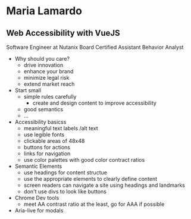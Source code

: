 # Maria Lamardo

## Web Accessibility with VueJS

Software Engineer at Nutanix
Board Certified Assistant Behavior Analyst

- Why should you care?
  - drive innovation
  - enhance your brand
  - minimize legal risk
  - extend market reach
- Start small
  - simple rules carefully 
    - create and design content to improve accessibility
  - good semantics
  - ...
- Accessibility basicss
  - meaningful text labels /alt text
  - use legible fonts
  - clickable areas of 48x48
  - buttons for actions
  - links for navigation
  - use color palettes with good color contract ratios
- Semantic Elements
  - use headings for content structue
  - use the appropriate elements to clearly define content
  - screen readers can navigate a site using headings and landmarks
  - don't use divs to look like buttons
- Chrome Dev tools
  - meet AA contrast ratio at the least, go for AAA if possible
- Aria-live for modals